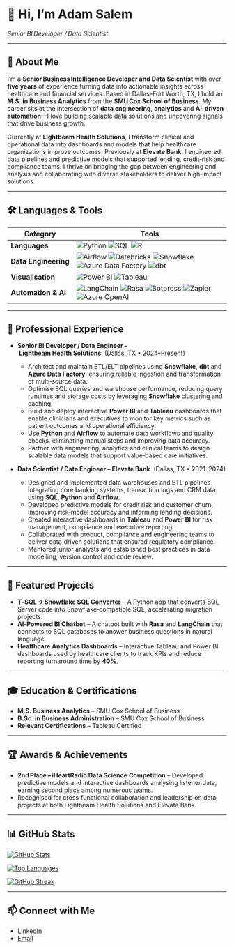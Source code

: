 # 👋 Hi, I’m **Adam Salem**

*Senior BI Developer / Data Scientist*

---

## 🧠 About Me

I’m a **Senior Business Intelligence Developer and Data Scientist** with over **five years** of experience turning data into actionable insights across healthcare and financial services. Based in Dallas–Fort Worth, TX, I hold an **M.S. in Business Analytics** from the **SMU Cox School of Business**. My career sits at the intersection of **data engineering**, **analytics** and **AI‑driven automation**—I love building scalable data solutions and uncovering signals that drive business growth.

Currently at **Lightbeam Health Solutions**, I transform clinical and operational data into dashboards and models that help healthcare organizations improve outcomes. Previously at **Elevate Bank**, I engineered data pipelines and predictive models that supported lending, credit‑risk and compliance teams. I thrive on bridging the gap between engineering and analysis and collaborating with diverse stakeholders to deliver high‑impact solutions.

---

## 🛠️ Languages & Tools

| Category | Tools |
|---|---|
| **Languages** | ![Python](https://img.shields.io/badge/Python-3670A0?style=for-the-badge&logo=python&logoColor=ffd54) ![SQL](https://img.shields.io/badge/SQL-003B57?style=for-the-badge&logo=sqlite&logoColor=white) ![R](https://img.shields.io/badge/R-276DC3?style=for-the-badge&logo=r&logoColor=white) |
| **Data Engineering** | ![Airflow](https://img.shields.io/badge/Apache%20Airflow-0177bf?style=for-the-badge&logo=apache-airflow&logoColor=white) ![Databricks](https://img.shields.io/badge/Databricks-EF4232?style=for-the-badge&logo=databricks&logoColor=white) ![Snowflake](https://img.shields.io/badge/Snowflake-00B5E2?style=for-the-badge&logo=snowflake&logoColor=white) ![Azure Data Factory](https://img.shields.io/badge/Azure%20Data%20Factory-0078D4?style=for-the-badge&logo=microsoft-azure&logoColor=white) ![dbt](https://img.shields.io/badge/dbt-FEA020?style=for-the-badge&logo=dbt&logoColor=white) |
| **Visualisation** | ![Power BI](https://img.shields.io/badge/Power%20BI-F2C811?style=for-the-badge&logo=powerbi&logoColor=black) ![Tableau](https://img.shields.io/badge/Tableau-E97627?style=for-the-badge&logo=tableau&logoColor=white) |
| **Automation & AI** | ![LangChain](https://img.shields.io/badge/LangChain-00A478?style=for-the-badge&logoColor=white) ![Rasa](https://img.shields.io/badge/Rasa-5D9CEC?style=for-the-badge&logo=rasa&logoColor=white) ![Botpress](https://img.shields.io/badge/Botpress-33A2FF?style=for-the-badge&logo=botpress&logoColor=white) ![Zapier](https://img.shields.io/badge/Zapier-FF4A00?style=for-the-badge&logo=zapier&logoColor=white) ![Azure OpenAI](https://img.shields.io/badge/Azure%20OpenAI-0089D6?style=for-the-badge&logo=microsoft-azure&logoColor=white) |

---

## 💼 Professional Experience

- **Senior BI Developer / Data Engineer – Lightbeam Health Solutions**  (Dallas, TX • 2024–Present)
  - Architect and maintain ETL/ELT pipelines using **Snowflake**, **dbt** and **Azure Data Factory**, ensuring reliable ingestion and transformation of multi‑source data.
  - Optimise SQL queries and warehouse performance, reducing query runtimes and storage costs by leveraging **Snowflake** clustering and caching.
  - Build and deploy interactive **Power BI** and **Tableau** dashboards that enable clinicians and executives to monitor key metrics such as patient outcomes and operational efficiency.
  - Use **Python** and **Airflow** to automate data workflows and quality checks, eliminating manual steps and improving data accuracy.
  - Partner with engineering, analytics and clinical teams to design scalable data models that support value‑based care initiatives.

- **Data Scientist / Data Engineer – Elevate Bank**  (Dallas, TX • 2021–2024)
  - Designed and implemented data warehouses and ETL pipelines integrating core banking systems, transaction logs and CRM data using **SQL**, **Python** and **Airflow**.
  - Developed predictive models for credit risk and customer churn, improving risk‑model accuracy and informing lending decisions.
  - Created interactive dashboards in **Tableau** and **Power BI** for risk management, compliance and executive reporting.
  - Collaborated with product, compliance and engineering teams to deliver data‑driven solutions that ensured regulatory compliance.
  - Mentored junior analysts and established best practices in data modelling, version control and code review.

---

## 🚀 Featured Projects

- **[T‑SQL → Snowflake SQL Converter](https://github.com/adamsalemsmu-svg/tsql-to-snowflake)** – A Python app that converts SQL Server code into Snowflake‑compatible SQL, accelerating migration projects.
- **AI‑Powered BI Chatbot** – A chatbot built with **Rasa** and **LangChain** that connects to SQL databases to answer business questions in natural language.
- **Healthcare Analytics Dashboards** – Interactive Tableau and Power BI dashboards used by healthcare clients to track KPIs and reduce reporting turnaround time by **40%**.

---

## 🎓 Education & Certifications

- **M.S. Business Analytics** – SMU Cox School of Business
- **B.Sc. in Business Administration** – SMU Cox School of Business
- **Relevant Certifications** – Tableau Certified

---

## 🏆 Awards & Achievements

- **2nd Place – iHeartRadio Data Science Competition** 
– Developed predictive models and interactive dashboards analysing listener data, earning second place among numerous teams.
- Recognised for cross‑functional collaboration and leadership on data projects at both Lightbeam Health Solutions and Elevate Bank.

---

## 📊 GitHub Stats

[![GitHub Stats](https://github-readme-stats.vercel.app/api?username=adamsalemsmu-svg&show_icons=true&theme=tokyonight)](https://github.com/adamsalemsmu-svg/github-readme-stats)

[![Top Languages](https://github-readme-stats.vercel.app/api/top-langs/?username=adamsalemsmu-svg&layout=compact&theme=tokyonight)](https://github.com/adamsalemsmu-svg/github-readme-stats)

[![GitHub Streak](https://github-readme-streak-stats.herokuapp.com?user=adamsalemsmu-svg&theme=tokyonight)](https://git.io/streak-stats)

---

## 📫 Connect with Me

- [LinkedIn](https://www.linkedin.com/in/adamsalemsmu)
- [Email](mailto:adamsalemsmu@gmail.com)
